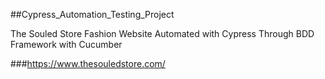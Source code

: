 ##Cypress_Automation_Testing_Project

The Souled Store Fashion Website Automated with Cypress Through BDD Framework with Cucumber

###https://www.thesouledstore.com/